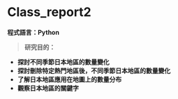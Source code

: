 # Class_report2
**程式語言：Python**

> **研究目的：**
* **探討不同季節日本地區的數量變化**
* **探討刪除特定熱門地區後，不同季節日本地區的數量變化**
* **了解日本地區應用在地圖上的數量分布**
* **觀察日本地區的關鍵字**
